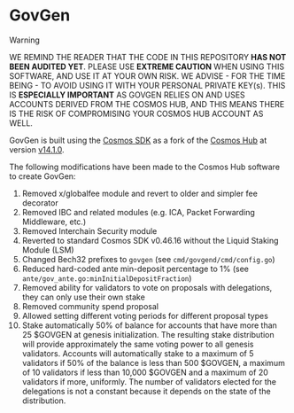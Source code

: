 # GovGen

> [!WARNING]
> WE REMIND THE READER THAT THE CODE IN THIS REPOSITORY **HAS NOT BEEN AUDITED YET**.
> PLEASE USE **EXTREME CAUTION** WHEN USING THIS SOFTWARE, AND USE IT AT YOUR OWN RISK.
> WE ADVISE - FOR THE TIME BEING - TO AVOID USING IT WITH YOUR PERSONAL PRIVATE KEY(s).
> THIS IS **ESPECIALLY IMPORTANT** AS GOVGEN RELIES ON AND USES ACCOUNTS DERIVED FROM
> THE COSMOS HUB, AND THIS MEANS THERE IS THE RISK OF COMPROMISING YOUR COSMOS HUB
> ACCOUNT AS WELL.

GovGen is built using the [Cosmos SDK](https://github.com/cosmos/cosmos-sdk) as a fork of the
[Cosmos Hub](https://github.com/cosmos/gaia) at version [v14.1.0](https://github.com/cosmos/gaia/releases/tag/v14.1.0).

The following modifications have been made to the Cosmos Hub software to create GovGen:

1. Removed x/globalfee module and revert to older and simpler fee decorator
2. Removed IBC and related modules (e.g. ICA, Packet Forwarding Middleware, etc.)
3. Removed Interchain Security module
4. Reverted to standard Cosmos SDK v0.46.16 without the Liquid Staking Module (LSM)
5. Changed Bech32 prefixes to `govgen` (see `cmd/govgend/cmd/config.go`)
6. Reduced hard-coded ante min-deposit percentage to 1% (see `ante/gov_ante.go:minInitialDepositFraction`)
7. Removed ability for validators to vote on proposals with delegations, they can only use their own stake
8. Removed community spend proposal
9. Allowed setting different voting periods for different proposal types
10. Stake automatically 50% of balance for accounts that have more than 25 $GOVGEN at genesis initialization. The resulting stake distribution will provide approximately the same voting power to all genesis validators. Accounts will automatically stake to a maximum of 5 validators if 50% of the balance is less than 500 $GOVGEN, a maximum of 10 validators if less than 10,000 $GOVGEN and a maximum of 20 validators if more, uniformly. The number of validators elected for the delegations is not a constant because it depends on the state of the distribution.
